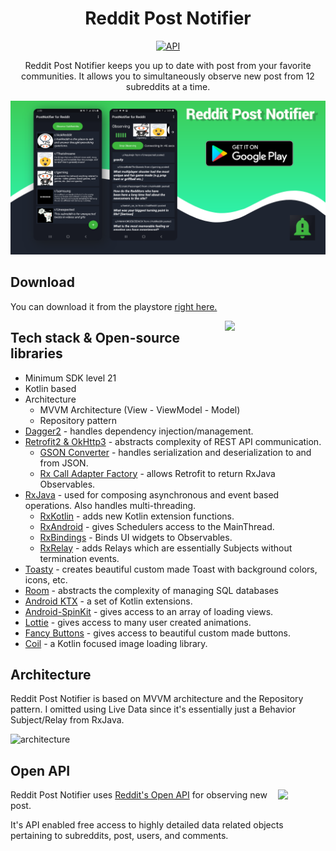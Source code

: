 <h1 align="center">Reddit Post Notifier</h1>

<p align="center">
  <a href="https://android-arsenal.com/api?level=21"><img alt="API" src="https://img.shields.io/badge/API-21%2B-brightgreen.svg?style=flat"/></a>
</p>

<p align="center">
Reddit Post Notifier keeps you up to date with post from your favorite communities. It allows you to simultaneously observe new post from 12 subreddits at a time.

<p align="center">
<img src= "preview/post_notifier_feature_graphic.png"/>
</p>


## Download
You can download it from the playstore [right here.](https://play.google.com/store/apps/details?id=com.takari.redditpostnotifier)

<img src="/preview/preview_gif.gif" align="right" width="32%"/>

## Tech stack & Open-source libraries
- Minimum SDK level 21
- Kotlin based
- Architecture
  - MVVM Architecture (View - ViewModel - Model)
  - Repository pattern
- [Dagger2](https://dagger.dev/) - handles dependency injection/management.
- [Retrofit2 & OkHttp3](https://github.com/square/retrofit) - abstracts complexity of REST API communication.
  - [GSON Converter](https://github.com/square/retrofit/tree/master/retrofit-converters/gson) - handles serialization and deserialization to and from JSON.
  - [Rx Call Adapter Factory](https://github.com/square/retrofit/tree/master/retrofit-adapters/rxjava2) - allows Retrofit to return RxJava Observables.
- [RxJava](https://github.com/ReactiveX/RxJava) - used for composing asynchronous and event based operations. Also handles multi-threading.
  - [RxKotlin](https://github.com/ReactiveX/RxKotlin) - adds new Kotlin extension functions.
  - [RxAndroid](https://github.com/ReactiveX/RxAndroid) - gives Schedulers access to the MainThread.
  - [RxBindings](https://github.com/JakeWharton/RxBinding) - Binds UI widgets to Observables.
  - [RxRelay](https://github.com/JakeWharton/RxRelay) - adds Relays which are essentially Subjects without termination events.
- [Toasty](https://github.com/GrenderG/Toasty) - creates beautiful custom made Toast with background colors, icons, etc.
- [Room](https://developer.android.com/training/data-storage/room) - abstracts the complexity of managing SQL databases
- [Android KTX](https://developer.android.com/kotlin/ktx) - a set of Kotlin extensions.
- [Android-SpinKit](https://github.com/ybq/Android-SpinKit) - gives access to an array of loading views.
- [Lottie](https://airbnb.io/lottie/#/android) - gives access to many user created animations.
- [Fancy Buttons](https://github.com/medyo/fancybuttons) - gives access to beautiful custom made buttons.
- [Coil](https://github.com/coil-kt/coil) - a Kotlin focused image loading library.

## Architecture
Reddit Post Notifier is based on MVVM architecture and the Repository pattern. I omitted using Live Data since it's essentially just a Behavior Subject/Relay from RxJava.

![architecture](https://cdn-images-1.medium.com/max/1200/1*KnYBBZIDDeg4zVDDEcLw2A.png)

## Open API

<img src="https://b.thumbs.redditmedia.com/7GVLmrH9CdZeqXceSEWkmL8_DSUKRGUfwMxnUNh8D8A.png" align="right" width="15%"/>

Reddit Post Notifier uses [Reddit's Open API](https://www.reddit.com/dev/api/) for observing new post.

It's API enabled free access to highly detailed data related objects pertaining to subreddits, post, users, and comments.
